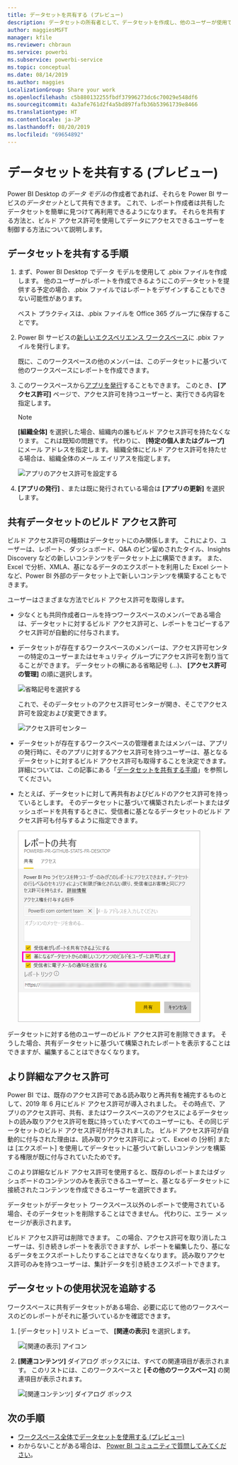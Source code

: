 ```yaml
---
title: データセットを共有する (プレビュー)
description: データセットの所有者として、データセットを作成し、他のユーザーが使用できるように共有することができます。 ビルド アクセス許可を使用して、データにアクセスできるユーザーを制御する方法について説明します。
author: maggiesMSFT
manager: kfile
ms.reviewer: chbraun
ms.service: powerbi
ms.subservice: powerbi-service
ms.topic: conceptual
ms.date: 08/14/2019
ms.author: maggies
LocalizationGroup: Share your work
ms.openlocfilehash: c5b880132255fbdf37996273dc6c70029e548df6
ms.sourcegitcommit: 4a3afe761d2f4a5bd897fafb36b53961739e8466
ms.translationtype: HT
ms.contentlocale: ja-JP
ms.lasthandoff: 08/20/2019
ms.locfileid: "69654892"
---
```

# <a name="share-a-dataset-preview"></a>データセットを共有する (プレビュー)

Power BI Desktop の*データ モデル*の作成者であれば、それらを Power BI サービスの*データセット*として共有できます。 これで、レポート作成者は共有したデータセットを簡単に見つけて再利用できるようになります。 それらを共有する方法と、ビルド アクセス許可を使用してデータにアクセスできるユーザーを制御する方法について説明します。

## <a name="steps-to-sharing-your-dataset"></a>データセットを共有する手順

1. まず、Power BI Desktop でデータ モデルを使用して .pbix ファイルを作成します。 他のユーザーがレポートを作成できるようにこのデータセットを提供する予定の場合、.pbix ファイルではレポートをデザインすることもできない可能性があります。

    ベスト プラクティスは、.pbix ファイルを Office 365 グループに保存することです。

1. Power BI サービスの[新しいエクスペリエンス ワークスペース](service-create-the-new-workspaces.md)に .pbix ファイルを発行します。
    
    既に、このワークスペースの他のメンバーは、このデータセットに基づいて他のワークスペースにレポートを作成できます。

1. このワークスペースから[アプリを発行](service-create-distribute-apps.md)することもできます。 このとき、 **[アクセス許可]** ページで、アクセス許可を持つユーザーと、実行できる内容を指定します。

    > [!NOTE]
    > **[組織全体]** を選択した場合、組織内の誰もビルド アクセス許可を持たなくなります。 これは既知の問題です。 代わりに、 **[特定の個人またはグループ]** にメール アドレスを指定します。  組織全体にビルド アクセス許可を持たせる場合は、組織全体のメール エイリアスを指定します。

    ![アプリのアクセス許可を設定する](media/service-datasets-build-permissions/power-bi-dataset-app-permissions.png)

1. **[アプリの発行]** 、または既に発行されている場合は **[アプリの更新]** を選択します。

## <a name="build-permissions-for-shared-datasets"></a>共有データセットのビルド アクセス許可

ビルド アクセス許可の種類はデータセットにのみ関係します。 これにより、ユーザーは、レポート、ダッシュボード、Q&A のピン留めされたタイル、Insights Discovery などの新しいコンテンツをデータセット上に構築できます。 また、Excel で分析、XMLA、基になるデータのエクスポートを利用した Excel シートなど、Power BI 外部のデータセット上で新しいコンテンツを構築することもできます。

ユーザーはさまざまな方法でビルド アクセス許可を取得します。

- 少なくとも共同作成者ロールを持つワークスペースのメンバーである場合は、データセットに対するビルド アクセス許可と、レポートをコピーするアクセス許可が自動的に付与されます。
 
- データセットが存在するワークスペースのメンバーは、アクセス許可センターの特定のユーザーまたはセキュリティ グループにアクセス許可を割り当てることができます。 データセットの横にある省略記号 (...)、 **[アクセス許可の管理]** の順に選択します。

    ![省略記号を選択する](media/service-datasets-build-permissions/power-bi-dataset-manage-permissions.png)

    これで、そのデータセットのアクセス許可センターが開き、そこでアクセス許可を設定および変更できます。

    ![アクセス許可センター](media/service-datasets-build-permissions/power-bi-dataset-permissions.png)

- データセットが存在するワークスペースの管理者またはメンバーは、アプリの発行時に、そのアプリに対するアクセス許可を持つユーザーは、基となるデータセットに対するビルド アクセス許可も取得することを決定できます。 詳細については、この記事にある「[データセットを共有する手順](#steps-to-sharing-your-dataset)」を参照してください。

- たとえば、データセットに対して再共有およびビルドのアクセス許可を持っているとします。 そのデータセットに基づいて構築されたレポートまたはダッシュボードを共有するときに、受信者に基となるデータセットのビルド アクセス許可も付与するように指定できます。

    ![ビルド アクセス許可](media/service-datasets-build-permissions/power-bi-share-report-allow-users.png)

データセットに対する他のユーザーのビルド アクセス許可を削除できます。 そうした場合、共有データセットに基づいて構築されたレポートを表示することはできますが、編集することはできなくなります。

## <a name="more-granular-permissions"></a>より詳細なアクセス許可

Power BI では、既存のアクセス許可である読み取りと再共有を補完するものとして、2019 年 6 月にビルド アクセス許可が導入されました。 その時点で、アプリのアクセス許可、共有、またはワークスペースのアクセスによるデータセットの読み取りアクセス許可を既に持っていたすべてのユーザーにも、その同じデータセットのビルド アクセス許可が付与されました。 ビルド アクセス許可が自動的に付与された理由は、読み取りアクセス許可によって、Excel の [分析] または [エクスポート] を使用してデータセットに基づいて新しいコンテンツを構築する権限が既に付与されていたためです。

このより詳細なビルド アクセス許可を使用すると、既存のレポートまたはダッシュボードのコンテンツのみを表示できるユーザーと、基となるデータセットに接続されたコンテンツを作成できるユーザーを選択できます。

データセットがデータセット ワークスペース以外のレポートで使用されている場合、そのデータセットを削除することはできません。 代わりに、エラー メッセージが表示されます。

ビルド アクセス許可は削除できます。 この場合、アクセス許可を取り消したユーザーは、引き続きレポートを表示できますが、レポートを編集したり、基になるデータをエクスポートしたりすることはできなくなります。 読み取りアクセス許可のみを持つユーザーは、集計データを引き続きエクスポートできます。 

## <a name="track-your-dataset-usage"></a>データセットの使用状況を追跡する

ワークスペースに共有データセットがある場合、必要に応じて他のワークスペースのどのレポートがそれに基づいているかを確認できます。

1. [データセット] リスト ビューで、 **[関連の表示]** を選択します。

    ![[関連の表示] アイコン](media/service-datasets-build-permissions/power-bi-dataset-view-related-to-dataset.png)

1. **[関連コンテンツ]** ダイアログ ボックスには、すべての関連項目が表示されます。 このリストには、このワークスペースと **[その他のワークスペース]** の関連項目が表示されます。
 
    ![[関連コンテンツ] ダイアログ ボックス](media/service-datasets-build-permissions/power-bi-dataset-related-workspaces.png)

## <a name="next-steps"></a>次の手順

- [ワークスペース全体でデータセットを使用する (プレビュー)](service-datasets-across-workspaces.md)
- わからないことがある場合は、 [Power BI コミュニティで質問してみてください](http://community.powerbi.com/)。
